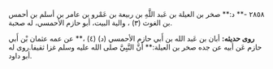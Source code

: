 ٢٨٥٨ -** د:** صخر بن العيلة بن عَبد اللَّهِ بن ربيعة بن عَمْرو بن عامر بن أسلم بن أحمس بن الغوث (٣) ، والية البيت، أبو حازم الأحمسي، له صحبة.

**روى حديثه:** أبان بن عَبد الله بن أَبي حازم الأحمسي (د) (٤) ،** عن عمه عثمان بْن أَبي حازم عَن أبيه عن جده صخر بن العيلة:** أَنَّ النَّبِيَّ صلى الله عليه وسلم غزا ثقيفا.روى له أبو داود.